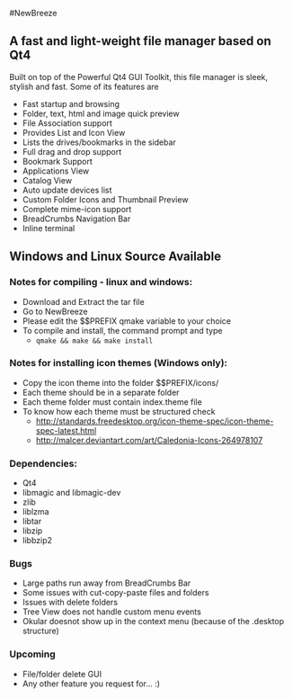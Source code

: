 #NewBreeze
## A fast and light-weight file manager based on Qt4

Built on top of the Powerful Qt4 GUI Toolkit, this file manager is sleek, stylish and fast.
Some of its features are
* Fast startup and browsing
* Folder, text, html and image quick preview
* File Association support
* Provides List and Icon View
* Lists the drives/bookmarks in the sidebar
* Full drag and drop support
* Bookmark Support
* Applications View
* Catalog View
* Auto update devices list
* Custom Folder Icons and Thumbnail Preview
* Complete mime-icon support
* BreadCrumbs Navigation Bar
* Inline terminal

## Windows and Linux Source Available

### Notes for compiling - linux and windows:
* Download and Extract the tar file
* Go to NewBreeze
* Please edit the $$PREFIX qmake variable to your choice
* To  compile and install, the command prompt and type
  + `qmake && make && make install`

### Notes for installing icon themes (Windows only):
* Copy the icon theme into the folder $$PREFIX/icons/
* Each theme should be in a separate folder
* Each theme folder must contain index.theme file
* To know how each theme must be structured check
  - http://standards.freedesktop.org/icon-theme-spec/icon-theme-spec-latest.html
  - http://malcer.deviantart.com/art/Caledonia-Icons-264978107

### Dependencies:
* Qt4
* libmagic and libmagic-dev
* zlib
* liblzma
* libtar
* libzip
* libbzip2

### Bugs
* Large paths run away from BreadCrumbs Bar
* Some issues with cut-copy-paste files and folders
* Issues with delete folders
* Tree View does not handle custom menu events
* Okular doesnot show up in the context menu (because of the .desktop structure)

### Upcoming
* File/folder delete GUI
* Any other feature you request for... :)
